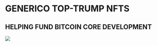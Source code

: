 # GENERICO TOP-TRUMP NFTS
## HELPING FUND BITCOIN CORE DEVELOPMENT

<img src="https://i.imgur.com/DJMdR1L.png">
